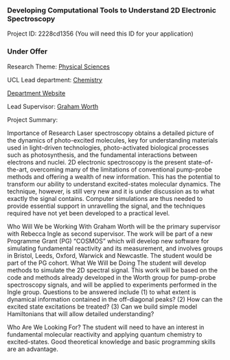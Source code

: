 ### Developing Computational Tools to Understand 2D Electronic Spectroscopy

Project ID: 2228cd1356
(You will need this ID for your application)

### Under Offer

Research Theme: [Physical Sciences](../themes/physical-sciences.md)

UCL Lead department: [Chemistry](../departments/chemistry.md)

[Department Website](https://www.ucl.ac.uk/chemistry)

Lead Supervisor: [Graham Worth](https://profiles.ucl.ac.uk/57855)

Project Summary:

Importance of Research
Laser spectroscopy obtains a detailed picture of the dynamics of photo-excited molecules, key for understanding materials used in light-driven technologies, photo-activated biological processes such as photosynthesis, and the fundamental interactions between electrons and nuclei. 2D electronic spectroscopy is the present state-of-the-art, overcoming many of the limitations of conventional pump-probe methods and offering a wealth of new information. This has the potential to transform our ability to understand excited-states molecular dynamics. The technique, however, is still very new and it is under discussion as to what exactly the signal contains. Computer simulations are thus needed to provide essential support in unravelling the signal, and the techniques required have not yet been developed to a practical level. 

Who Will We be Working With
Graham Worth will be the primary supervisor with Rebecca Ingle as second supervisor. The work will be part of a new Programme Grant (PG) “COSMOS” which will develop new software for simulating fundamental reactivity and its measurement, and involves groups in Bristol, Leeds, Oxford, Warwick and Newcastle. The student would be part of the PG cohort.
What We Will be Doing
The student will develop methods to simulate the 2D spectral signal. This work will be based on the code and methods already developed in the Worth group for pump-probe spectroscopy signals, and will be applied to experiments performed in the Ingle group. Questions to be answered include (1) to what extent is dynamical information contained in the off-diagonal peaks? (2) How can the excited state excitations be treated? (3) Can we build simple model Hamiltonians that will allow detailed understanding? 

Who Are We Looking For?
The student will need to have an interest in fundamental molecular reactivity and applying quantum chemistry to excited-states. Good theoretical knowledge and basic programming skills are an advantage.
